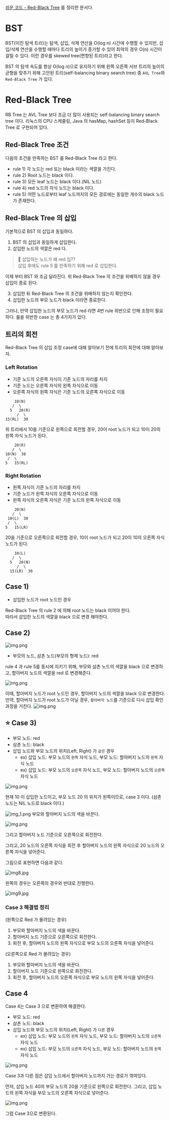 [쉬운 코드 - Red-Black Tree](https://www.youtube.com/watch?v=2MdsebfJOyM) 를 정리한 문서다.  

# BST

BST(이진 탐색 트리)는 탐색, 삽입, 삭제 연산을 O(log n) 시간에 수행할 수 있지만, 삽입/삭제 연산을 수행할 때마다 트리의 높이가 증가할 수 있어 최악의 경우 O(n) 시간이 걸릴 수 있다. 
이런 경우를 skewed tree(편향된 트리)라고 한다. 

BST 의 탐색 속도를 항상 O(log n)으로 유지하기 위해 왼쪽 오른쪽 서브 트리의 높이의 균형을 맞추기 위해 고안된 트리(self-balancing binary search tree) 중 `AVL Tree`와 `Red-Black Tree` 가 있다.

# Red-Black Tree

RB Tree 는 AVL Tree 보다 조금 더 많이 사용되는 self-balancing binary search tree 이다. 리눅스의 CPU 스케줄링, Java 의 hasMap, hashSet 등이 Red-Black Tree 로 구현되어 있다.

## Red-Black Tree 조건

다음의 조건을 만족하는 BST 를 Red-Black Tree 라고 한다. 

- rule 1) 각 노드는 red 또는 black 이라는 색깔을 가진다.
- rule 2) Root 노드는 black 이다.
- rule 3) 모든 leaf 노드는 black 이다.(NIL 노드)
- rule 4) red 노드의 자식 노드는 black 이다.
- rule 5) 어떤 노드로부터 leaf 노드까지의 모든 경로에는 동일한 개수의 black 노드가 존재한다.

## Red-Black Tree 의 삽입

기본적으로 BST 의 삽입과 동일하다.

1) BST 의 삽입과 동일하게 삽입한다.
2) 삽입한 노드의 색깔은 red 다.

> 🤔 삽입하는 노드가 왜 red 임??  
> 삽입 후에도 rule 5 를 만족하기 위해 red 로 삽입한다.

이제 부터 BST 와 조금 달라진다. 위 Red-Black Tree 의 조건을 위배하지 않을 경우 삽입이 종료 된다.

3) 삽입한 뒤 Red-Black Tree 의 조건을 위배하지 않는지 확인한다.  
4) 삽입한 노드의 부모 노드가 black 이라면 종료한다.

그러나, 만약 삽입한 노드의 부모 노드가 red 라면 4번 rule 위반으로 인해 조정이 필요하다.
룰을 위반한 case 는 총 4가지가 있다.

## 트리의 회전

Red-Black Tree 의 삽입 조정 case에 대해 알아보기 전에 트리의 회전에 대해 알아보자.

### Left Rotation
- 기준 노드의 오른쪽 자식이 기준 노드의 자리를 차지
- 기준 노드는 오른쪽 자식의 왼쪽 자식으로 이동
- 오른쪽 자식의 왼쪽 자식은 기준 노드의 오른쪽 자식으로 이동

```
    10(N)
   /  \
  5   20(R)
     /  \
15(RL)  30
```
위 트리에서 10을 기준으로 왼쪽으로 회전할 경우, 20이 root 노드가 되고 10이 20의 왼쪽 자식 노드가 된다.

```
    20(R)
   /  \
10(N)  30
 /  \
5   15(RL)
```

### Right Rotation

- 왼쪽 자식이 기준 노드의 자리를 차지
- 기준 노드가 왼쪽 자식의 오른쪽 자식으로 이동
- 왼쪽 자식의 오른쪽 자식은 기준 노드의 왼쪽 자식으로 이동

```
    20(N)
   /  \
 10(L)  30
 /  \
5   15(LR)
```

20을 기준으로 오른쪽으로 회전할 경우, 10이 root 노드가 되고 20이 10의 오른쪽 자식 노드가 된다.

```
    10(L)
   /  \
  5   20(N)
     /  \
  15(LR)  30
```

## Case 1)

- 삽입한 노드가 root 노드인 경우

Red-Black Tree 의 rule 2 에 의해 root 노드는 black 이어야 한다.   
따라서 삽입한 노드의 색깔을 black 으로 변경 해야한다.

## Case 2)

![img.png](image/img.png)

- 부모의 노드, 삼촌 노드(부모의 형제 노드): red

rule 4 과 rule 5를 동시에 지키기 위해, 부모와 삼촌 노드의 색깔을 black 으로 변경하고, 할아버지 노드의 색깔을 red 로 변경해준다.

![img.png](image/img2.png)

이때, 할아버지 노드가 root 노드인 경우, 할아버지 노드의 색깔을 black 으로 변경한다.
만약, 할아버지 노드가 root 노드가 아닐 경우, `할아버지 노드`를 기준으로 다시 삽입 확인 과정을 거친다.
![img.png](image/img3.png)

## ⭐ Case 3)

- 부모 노드: red
- 삼촌 노드: black
- 삽입 노드와 부모 노드의 위치(Left, Right) 가 `같은` 경우
  - ex) 삽입 노드: 부모 노드의 `왼쪽` 자식 노드, 부모 노드: 할아버지 노드의 `왼쪽` 자식 노드
  - ex) 삽입 노드: 부모 노드의 `오른쪽` 자식 노드, 부모 노드: 할아버지 노드의 `오른쪽` 자식 노드  

![img.png](image/img4.png)

현재 10 이 삽입한 노드이고, 부모 노드 20 의 위치가 왼쪽이므로, case 3 이다. (삼촌 노드는 NIL 노드로 black 이다.)

![img_1.png](image/img6.png)
부모와 할아버지 노드의 색을 바꾼다.

![img.png](image/img7.png)

그리고 할아버지 노드 기준으로 오른쪽으로 회전한다.

그리고, 20 노드의 오른쪽 자식을 회전 후 할아버지 노드의 왼쪽 자식으로 20 노드의 오른쪽 자식을 넣어준다.

그림으로 표현하면 다음과 같다.

![img8.jpg](image/img8.jpg)

왼쪽의 경우는 오른쪽의 경우와 반대로 진행한다.

![img9.jpg](image/img9.jpg)

### Case 3 해결법 정리
(왼쪽으로 Red 가 몰려있는 경우)

1. 부모와 할아버지 노드의 색을 바꾼다.
2. 할아버지 노드 기준으로 오른쪽으로 회전한다.
3. 회전 후, 할아버지 노드의 왼쪽 자식으로 부모 노드의 오른쪽 자식을 넣어준다.

(오른쪽으로 Red 가 몰려있는 경우)

1. 부모와 할아버지 노드의 색을 바꾼다.
2. 할아버지 노드 기준으로 왼쪽으로 회전한다.
3. 회전 후, 할아버지 노드의 오른쪽 자식으로 부모 노드의 왼쪽 자식을 넣어준다.

## Case 4

Case 4는 Case 3 으로 변환하여 해결한다.

- 부모 노드: red
- 삼촌 노드: black
- 삽입 노드와 부모 노드의 위치(Left, Right) 가 `다른` 경우
    - ex) 삽입 노드: 부모 노드의 `왼쪽` 자식 노드, 부모 노드: 할아버지 노드의 `오른쪽` 자식 노드
    - ex) 삽입 노드: 부모 노드의 `오른쪽` 자식 노드, 부모 노드: 할아버지 노드의 `왼쪽` 자식 노드  

![img.png](image/img10.png)

Case 3과 다른 점은 삽입 노드에서 할아버지 노드까지 가는 경로가 꺾여있다.  

먼저, 삽입 노드 40의 부모 노드의 20을 기준으로 왼쪽으로 회전한다.
그리고, 삽입 노드의 왼쪽 자식을 부모 노드의 오른쪽 자식으로 넣어준다.

![img.png](image/img11.png)

그럼 Case 3으로 변환된다.